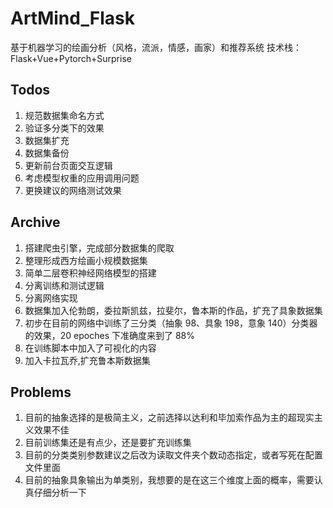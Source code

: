 # ArtMind_Flask

基于机器学习的绘画分析（风格，流派，情感，画家）和推荐系统
技术栈：Flask+Vue+Pytorch+Surprise

## Todos
1. 规范数据集命名方式
2. 验证多分类下的效果
1. 数据集扩充
2. 数据集备份
2. 更新前台页面交互逻辑
1. 考虑模型权重的应用调用问题
1. 更换建议的网络测试效果

## Archive

1. 搭建爬虫引擎，完成部分数据集的爬取
2. 整理形成西方绘画小规模数据集
3. 简单二层卷积神经网络模型的搭建
1. 分离训练和测试逻辑
2. 分离网络实现
3. 数据集加入伦勃朗，委拉斯凯兹，拉斐尔，鲁本斯的作品，扩充了具象数据集
4. 初步在目前的网络中训练了三分类（抽象 98、具象 198，意象 140）分类器的效果，20 epoches 下准确度来到了 88%
5. 在训练脚本中加入了可视化的内容
6. 加入卡拉瓦乔,扩充鲁本斯数据集

## Problems

1. 目前的抽象选择的是极简主义，之前选择以达利和毕加索作品为主的超现实主义效果不佳
2. 目前训练集还是有点少，还是要扩充训练集
3. 目前的分类类别参数建议之后改为读取文件夹个数动态指定，或者写死在配置文件里面
4. 目前的抽象具象输出为单类别，我想要的是在这三个维度上面的概率，需要认真仔细分析一下